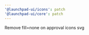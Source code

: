 ```yaml
---
'@launchpad-ui/icons': patch
'@launchpad-ui/core': patch
---
```


Remove fill=none on approval icons svg
